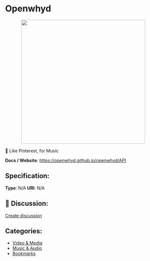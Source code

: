 # Openwhyd
<p align="center">
    <img width="400" src="https://raw.githubusercontent.com/apis-list/apis-list/main/apis/openwhyd/logo_256x256.png" />
</p>

💎 Like Pinterest, for Music

**Docs / Website**: https://openwhyd.github.io/openwhyd/API

## Specification:
**Type**:  N/A 
**URI**:  N/A 

## 💬 Discussion:
[Create discussion](https://github.com/apis-list/apis-list/discussions/new)

## Categories:
- [Video & Media](https://github.com/apis-list/apis-list#video-and-media)
- [Music & Audio](https://github.com/apis-list/apis-list#music-and-audio)
- [Bookmarks](https://github.com/apis-list/apis-list#bookmarks)



